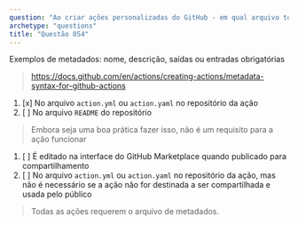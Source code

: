 ```yaml
---
question: "Ao criar ações personalizadas do GitHub - em qual arquivo todos os `metadados` da ação devem ser definidos?"
archetype: "questions"
title: "Questão 054"
---
```



Exemplos de metadados: nome, descrição, saídas ou entradas obrigatórias
> https://docs.github.com/en/actions/creating-actions/metadata-syntax-for-github-actions
1. [x] No arquivo `action.yml` ou `action.yaml` no repositório da ação
1. [ ] No arquivo `README` do repositório
> Embora seja uma boa prática fazer isso, não é um requisito para a ação funcionar
1. [ ] É editado na interface do GitHub Marketplace quando publicado para compartilhamento
1. [ ] No arquivo `action.yml` ou `action.yaml` no repositório da ação, mas não é necessário se a ação não for destinada a ser compartilhada e usada pelo público
> Todas as ações requerem o arquivo de metadados.
